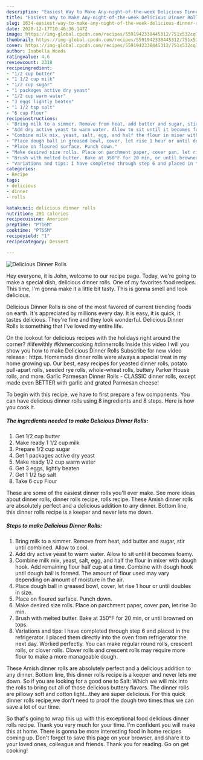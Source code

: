 ```yaml
---
description: "Easiest Way to Make Any-night-of-the-week Delicious Dinner Rolls"
title: "Easiest Way to Make Any-night-of-the-week Delicious Dinner Rolls"
slug: 1634-easiest-way-to-make-any-night-of-the-week-delicious-dinner-rolls
date: 2020-12-17T10:46:36.147Z
image: https://img-global.cpcdn.com/recipes/5591942338445312/751x532cq70/delicious-dinner-rolls-recipe-main-photo.jpg
thumbnail: https://img-global.cpcdn.com/recipes/5591942338445312/751x532cq70/delicious-dinner-rolls-recipe-main-photo.jpg
cover: https://img-global.cpcdn.com/recipes/5591942338445312/751x532cq70/delicious-dinner-rolls-recipe-main-photo.jpg
author: Isabella Woods
ratingvalue: 4.6
reviewcount: 2318
recipeingredient:
- "1/2 cup butter"
- "1 1/2 cup milk"
- "1/2 cup sugar"
- "1 packages active dry yeast"
- "1/2 cup warm water"
- "3 eggs lightly beaten"
- "1 1/2 tsp salt"
- "6 cup Flour"
recipeinstructions:
- "Bring milk to a simmer. Remove from heat, add butter and sugar, stir until combined. Allow to cool."
- "Add dry active yeast to warm water. Allow to sit until it becomes foamy."
- "Combine milk mix, yeast, salt, egg, and half the flour in mixer with dough hook. Add remaining flour half cup at a time. Combine with dough hook until dough ball is formed. The amount of flour used may vary depending on amount of moisture in the air."
- "Place dough ball in greased bowl, cover, let rise 1 hour or until doubles in size."
- "Place on floured surface. Punch down."
- "Make desired size rolls. Place on parchment paper, cover pan, let rise 3o min."
- "Brush with melted butter. Bake at 350°F for 20 min, or until browned on tops."
- "Variations and tips: I have completed through step 6 and placed in the refrigerator. I placed them directly into the oven from refrigerator the next day. Worked perfectly. You can make regular round rolls, crescent rolls, or clover rolls.  Clover rolls and crescent rolls may require more flour to make a more manageable dough."
categories:
- Recipe
tags:
- delicious
- dinner
- rolls

katakunci: delicious dinner rolls 
nutrition: 291 calories
recipecuisine: American
preptime: "PT16M"
cooktime: "PT55M"
recipeyield: "1"
recipecategory: Dessert

---
```



![Delicious Dinner Rolls](https://img-global.cpcdn.com/recipes/5591942338445312/751x532cq70/delicious-dinner-rolls-recipe-main-photo.jpg)

Hey everyone, it is John, welcome to our recipe page. Today, we're going to make a special dish, delicious dinner rolls. One of my favorites food recipes. This time, I'm gonna make it a little bit tasty. This is gonna smell and look delicious.

Delicious Dinner Rolls is one of the most favored of current trending foods on earth. It's appreciated by millions every day. It is easy, it is quick, it tastes delicious. They're fine and they look wonderful. Delicious Dinner Rolls is something that I've loved my entire life.

On the lookout for delicious recipes with the holidays right around the corner? #lifewithly #khmercooking #dinnerrolls Inside this video I will you show you how to make Delicious Dinner Rolls Subscribe for new video release : https. Homemade dinner rolls were always a special treat in my home growing up. Our best, easy recipes for yeasted dinner rolls, potato pull-apart rolls, seeded rye rolls, whole-wheat rolls, buttery Parker House rolls, and more. Garlic Parmesan Dinner Rolls - CLASSIC dinner rolls, except made even BETTER with garlic and grated Parmesan cheese!


To begin with this recipe, we have to first prepare a few components. You can have delicious dinner rolls using 8 ingredients and 8 steps. Here is how you cook it.

<!--inarticleads1-->

##### The ingredients needed to make Delicious Dinner Rolls:

1. Get 1/2 cup butter
1. Make ready 1 1/2 cup milk
1. Prepare 1/2 cup sugar
1. Get 1 packages active dry yeast
1. Make ready 1/2 cup warm water
1. Get 3 eggs, lightly beaten
1. Get 1 1/2 tsp salt
1. Take 6 cup Flour


These are some of the easiest dinner rolls you&#39;ll ever make. See more ideas about dinner rolls, dinner rolls recipe, rolls recipe. These Amish dinner rolls are absolutely perfect and a delicious addition to any dinner. Bottom line, this dinner rolls recipe is a keeper and never lets me down. 

<!--inarticleads2-->

##### Steps to make Delicious Dinner Rolls:

1. Bring milk to a simmer. Remove from heat, add butter and sugar, stir until combined. Allow to cool.
1. Add dry active yeast to warm water. Allow to sit until it becomes foamy.
1. Combine milk mix, yeast, salt, egg, and half the flour in mixer with dough hook. Add remaining flour half cup at a time. Combine with dough hook until dough ball is formed. The amount of flour used may vary depending on amount of moisture in the air.
1. Place dough ball in greased bowl, cover, let rise 1 hour or until doubles in size.
1. Place on floured surface. Punch down.
1. Make desired size rolls. Place on parchment paper, cover pan, let rise 3o min.
1. Brush with melted butter. Bake at 350°F for 20 min, or until browned on tops.
1. Variations and tips: I have completed through step 6 and placed in the refrigerator. I placed them directly into the oven from refrigerator the next day. Worked perfectly. You can make regular round rolls, crescent rolls, or clover rolls.  Clover rolls and crescent rolls may require more flour to make a more manageable dough.


These Amish dinner rolls are absolutely perfect and a delicious addition to any dinner. Bottom line, this dinner rolls recipe is a keeper and never lets me down. So if you are looking for a good one to Salt: Which we will mix into the rolls to bring out all of those delicious buttery flavors. The dinner rolls are pillowy soft and cotton light…they are super delicious. For this quick dinner rolls recipe,we don&#39;t need to proof the dough two times.thus we can save a lot of our time. 

So that's going to wrap this up with this exceptional food delicious dinner rolls recipe. Thank you very much for your time. I'm confident you will make this at home. There is gonna be more interesting food in home recipes coming up. Don't forget to save this page on your browser, and share it to your loved ones, colleague and friends. Thank you for reading. Go on get cooking!
